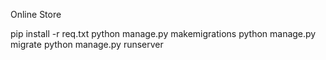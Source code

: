 Online Store

pip install -r req.txt
python manage.py makemigrations
python manage.py migrate
python manage.py runserver
